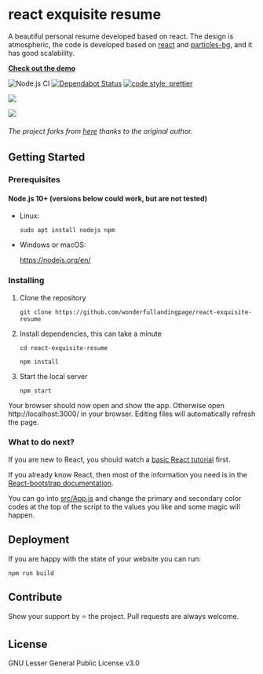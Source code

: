 # react exquisite resume

A beautiful personal resume developed based on react. The design is atmospheric, the code is developed based on [react](https://reactjs.org/) and [particles-bg](https://github.com/lindelof/particles-bg), and it has good scalability.

[**Check out the demo**](https://wonderfullandingpage.github.io/react-exquisite-resume/)

![Node.js CI](https://github.com/dunky11/react-saas-template/workflows/Node.js%20CI/badge.svg)
[![Dependabot Status](https://api.dependabot.com/badges/status?host=github&repo=dunky11/react-saas-template)](https://dependabot.com)
[![code style: prettier](https://img.shields.io/badge/code_style-prettier-ff69b4.svg)](https://github.com/prettier/prettier)

![](https://github.com/wonderfullandingpage/react-exquisite-resume/blob/master/src/assets/b1.jpg?raw=true)

![](https://github.com/wonderfullandingpage/react-exquisite-resume/blob/master/src/assets/b2.jpg?raw=true)

###### The project forks from [here](https://github.com/hashirshoaeb/home) thanks to the original author.

## Getting Started

### Prerequisites

#### Node.js 10+ (versions below could work, but are not tested)

* Linux:

   ```
   sudo apt install nodejs npm
   ```

* Windows or macOS:

   https://nodejs.org/en/

### Installing

1. Clone the repository

   ```
   git clone https://github.com/wonderfullandingpage/react-exquisite-resume
   ```
2. Install dependencies, this can take a minute

   ```
   cd react-exquisite-resume

   npm install
   ```
3. Start the local server

   ```
   npm start
   ```

Your browser should now open and show the app. Otherwise open http://localhost:3000/ in your browser. Editing files will automatically refresh the page.

### What to do next?

If you are new to React, you should watch a [basic React tutorial](https://www.youtube.com/results?search_query=react+tutorial) first.

If you already know React, then most of the information you need is in the [React-bootstrap documentation](https://react-bootstrap.github.io/).

You can go into [src/App.js](/src/App.js) and change the primary and secondary color codes at the top of the script to the values you like and some magic will happen.

## Deployment

If you are happy with the state of your website you can run:

```
npm run build 
```


## Contribute
Show your support by ⭐ the project. Pull requests are always welcome.

## License
GNU Lesser General Public License v3.0
